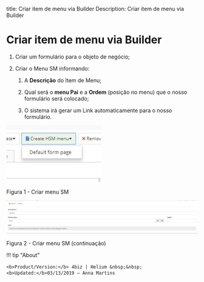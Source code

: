 title: Criar item de menu via Builder
Description: Criar item de menu via Builder
# Criar item de menu via Builder


1.  Criar um formulário para o objeto de negócio;

2.  Criar o Menu SM informando:

    1.  A **Descrição** do Item de Menu;

    2.  Qual será o **menu Pai** e a **Ordem** (posição no menu) que o nosso formulário será colocado;

    3.  O sistema irá gerar um Link automaticamente para o nosso formulário.

![create](images/builder-sm-11.jpg)

Figura 1 - Criar menu SM

![create](images/builder-sm-12.jpg)

Figura 2 - Criar menu SM (continuação)


!!! tip "About"

    <b>Product/Version:</b> 4biz | Helium &nbsp;&nbsp;
    <b>Updated:</b>03/13/2019 – Anna Martins
